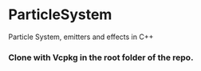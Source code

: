 # ParticleSystem
Particle System, emitters and effects in C++

### Clone with Vcpkg in the root folder of the repo.
